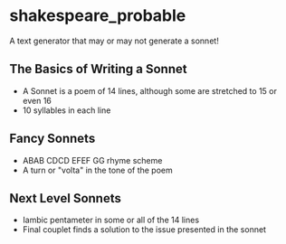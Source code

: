 # shakespeare_probable
 A text generator that may or may not generate a sonnet!

## The Basics of Writing a Sonnet
- A Sonnet is a poem of 14 lines, although some are stretched to 15 or even 16
- 10 syllables in each line

## Fancy Sonnets
- ABAB CDCD EFEF GG rhyme scheme
- A turn or "volta" in the tone of the poem

## Next Level Sonnets
- Iambic pentameter in some or all of the 14 lines
- Final couplet finds a solution to the issue presented in the sonnet




